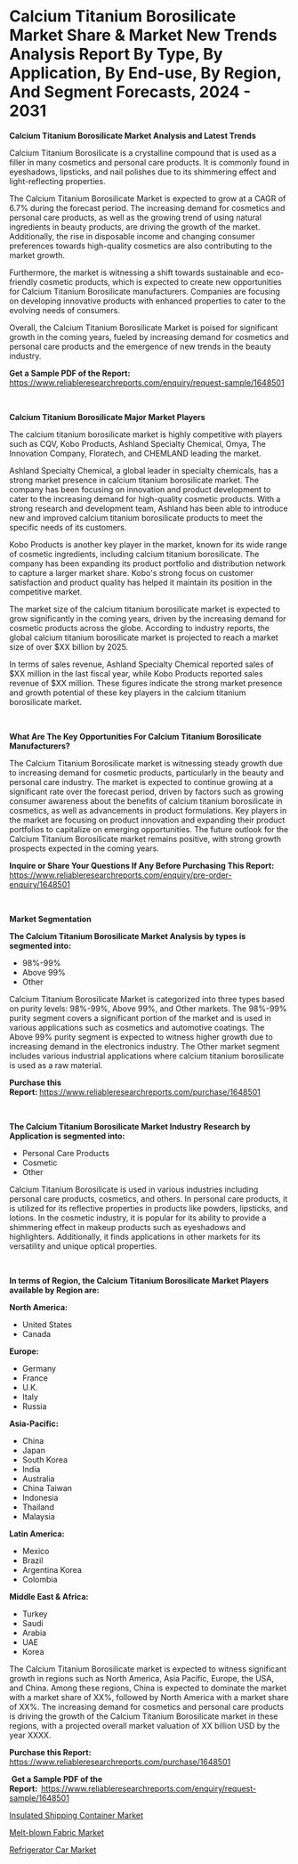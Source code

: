 <p><h1>Calcium Titanium Borosilicate Market Share & Market New Trends Analysis Report By Type, By Application, By End-use, By Region, And Segment Forecasts, 2024 - 2031</h1></p><p><strong>Calcium Titanium Borosilicate Market Analysis and Latest Trends</strong></p>
<p><p>Calcium Titanium Borosilicate is a crystalline compound that is used as a filler in many cosmetics and personal care products. It is commonly found in eyeshadows, lipsticks, and nail polishes due to its shimmering effect and light-reflecting properties.</p><p>The Calcium Titanium Borosilicate Market is expected to grow at a CAGR of 6.7% during the forecast period. The increasing demand for cosmetics and personal care products, as well as the growing trend of using natural ingredients in beauty products, are driving the growth of the market. Additionally, the rise in disposable income and changing consumer preferences towards high-quality cosmetics are also contributing to the market growth.</p><p>Furthermore, the market is witnessing a shift towards sustainable and eco-friendly cosmetic products, which is expected to create new opportunities for Calcium Titanium Borosilicate manufacturers. Companies are focusing on developing innovative products with enhanced properties to cater to the evolving needs of consumers.</p><p>Overall, the Calcium Titanium Borosilicate Market is poised for significant growth in the coming years, fueled by increasing demand for cosmetics and personal care products and the emergence of new trends in the beauty industry.</p></p>
<p><strong>Get a Sample PDF of the Report:&nbsp;</strong> <a href="https://www.reliableresearchreports.com/enquiry/request-sample/1648501">https://www.reliableresearchreports.com/enquiry/request-sample/1648501</a></p>
<p>&nbsp;</p>
<p><strong>Calcium Titanium Borosilicate Major Market Players</strong></p>
<p><p>The calcium titanium borosilicate market is highly competitive with players such as CQV, Kobo Products, Ashland Specialty Chemical, Omya, The Innovation Company, Floratech, and CHEMLAND leading the market. </p><p>Ashland Specialty Chemical, a global leader in specialty chemicals, has a strong market presence in calcium titanium borosilicate market. The company has been focusing on innovation and product development to cater to the increasing demand for high-quality cosmetic products. With a strong research and development team, Ashland has been able to introduce new and improved calcium titanium borosilicate products to meet the specific needs of its customers.</p><p>Kobo Products is another key player in the market, known for its wide range of cosmetic ingredients, including calcium titanium borosilicate. The company has been expanding its product portfolio and distribution network to capture a larger market share. Kobo's strong focus on customer satisfaction and product quality has helped it maintain its position in the competitive market.</p><p>The market size of the calcium titanium borosilicate market is expected to grow significantly in the coming years, driven by the increasing demand for cosmetic products across the globe. According to industry reports, the global calcium titanium borosilicate market is projected to reach a market size of over $XX billion by 2025.</p><p>In terms of sales revenue, Ashland Specialty Chemical reported sales of $XX million in the last fiscal year, while Kobo Products reported sales revenue of $XX million. These figures indicate the strong market presence and growth potential of these key players in the calcium titanium borosilicate market.</p></p>
<p>&nbsp;</p>
<p><strong>What Are The Key Opportunities For Calcium Titanium Borosilicate Manufacturers?</strong></p>
<p><p>The Calcium Titanium Borosilicate market is witnessing steady growth due to increasing demand for cosmetic products, particularly in the beauty and personal care industry. The market is expected to continue growing at a significant rate over the forecast period, driven by factors such as growing consumer awareness about the benefits of calcium titanium borosilicate in cosmetics, as well as advancements in product formulations. Key players in the market are focusing on product innovation and expanding their product portfolios to capitalize on emerging opportunities. The future outlook for the Calcium Titanium Borosilicate market remains positive, with strong growth prospects expected in the coming years.</p></p>
<p><strong>Inquire or Share Your Questions If Any Before Purchasing This Report:</strong> <a href="https://www.reliableresearchreports.com/enquiry/pre-order-enquiry/1648501">https://www.reliableresearchreports.com/enquiry/pre-order-enquiry/1648501</a></p>
<p>&nbsp;</p>
<p><strong>Market Segmentation</strong></p>
<p><strong>The Calcium Titanium Borosilicate Market Analysis by types is segmented into:</strong></p>
<p><ul><li>98%-99%</li><li>Above 99%</li><li>Other</li></ul></p>
<p><p>Calcium Titanium Borosilicate Market is categorized into three types based on purity levels: 98%-99%, Above 99%, and Other markets. The 98%-99% purity segment covers a significant portion of the market and is used in various applications such as cosmetics and automotive coatings. The Above 99% purity segment is expected to witness higher growth due to increasing demand in the electronics industry. The Other market segment includes various industrial applications where calcium titanium borosilicate is used as a raw material.</p></p>
<p><strong>Purchase this Report:&nbsp;</strong><a href="https://www.reliableresearchreports.com/purchase/1648501">https://www.reliableresearchreports.com/purchase/1648501</a></p>
<p>&nbsp;</p>
<p><strong>The Calcium Titanium Borosilicate Market Industry Research by Application is segmented into:</strong></p>
<p><ul><li>Personal Care Products</li><li>Cosmetic</li><li>Other</li></ul></p>
<p><p>Calcium Titanium Borosilicate is used in various industries including personal care products, cosmetics, and others. In personal care products, it is utilized for its reflective properties in products like powders, lipsticks, and lotions. In the cosmetic industry, it is popular for its ability to provide a shimmering effect in makeup products such as eyeshadows and highlighters. Additionally, it finds applications in other markets for its versatility and unique optical properties.</p></p>
<p>&nbsp;</p>
<p><strong>In terms of Region, the Calcium Titanium Borosilicate Market Players available by Region are:</strong></p>
<p>
    <p> <strong> North America: </strong>
        <ul>
            <li>United States</li>
            <li>Canada</li>
        </ul>
        </p> 
    <p> <strong> Europe: </strong>
        <ul>
            <li>Germany</li>
            <li>France</li>
            <li>U.K.</li>
            <li>Italy</li>
            <li>Russia</li>
        </ul>
        </p> 
    <p> <strong> Asia-Pacific: </strong>
        <ul>
            <li>China</li>
            <li>Japan</li>
            <li>South Korea</li>
            <li>India</li>
            <li>Australia</li>
            <li>China Taiwan</li>
            <li>Indonesia</li>
            <li>Thailand</li>
            <li>Malaysia</li>
        </ul>
        </p> 
    <p> <strong> Latin America: </strong>
        <ul>
            <li>Mexico</li>
            <li>Brazil</li>
            <li>Argentina Korea</li>
            <li>Colombia</li>
        </ul>
        </p> 
    <p> <strong> Middle East & Africa: </strong>
        <ul>
            <li>Turkey</li>
            <li>Saudi</li>
            <li>Arabia</li>
            <li>UAE</li>
            <li>Korea</li>
        </ul>
    </p>
    </p>
<p><p>The Calcium Titanium Borosilicate market is expected to witness significant growth in regions such as North America, Asia Pacific, Europe, the USA, and China. Among these regions, China is expected to dominate the market with a market share of XX%, followed by North America with a market share of XX%. The increasing demand for cosmetics and personal care products is driving the growth of the Calcium Titanium Borosilicate market in these regions, with a projected overall market valuation of XX billion USD by the year XXXX.</p></p>
<p><strong>Purchase this Report: </strong><a href="https://www.reliableresearchreports.com/purchase/1648501">https://www.reliableresearchreports.com/purchase/1648501</a></p>
<p>&nbsp;<strong>Get a Sample PDF of the Report:&nbsp;&nbsp;</strong><a href="https://www.reliableresearchreports.com/enquiry/request-sample/1648501">https://www.reliableresearchreports.com/enquiry/request-sample/1648501</a></p>
<p><strong></strong></p>
<p><p><a href="https://view.publitas.com/reportprime-1/insulated-shipping-container-market-size-global-industry-overview-market-segmentation-and-forecast-2023-to-2030/">Insulated Shipping Container Market</a></p><p><a href="https://view.publitas.com/reportprime-1/melt-blown-fabric-market-centers-on-aspects-such-as-market-growth-market-share-market-opportunity-and-projected-forecasts-spanning-from-2023-to-2030/">Melt-blown Fabric Market</a></p><p><a href="https://view.publitas.com/reportprime-1/refrigerator-car-market-research-report-reveals-the-latest-trends-and-opportunities-of-this-market-for-period-from-2023-2030/">Refrigerator Car Market</a></p></p>